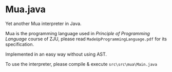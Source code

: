 # Mua.java
 Yet another Mua interpreter in Java.
 
 Mua is the programming language used in *Principle of Programming Language* course of ZJU, please read `MadeUpProgrammingLanguage.pdf` for its specification. 
 
 Implemented in an easy way without using AST.
 
 To use the interpreter, please compile & execute `src\src\mua\Main.java` 